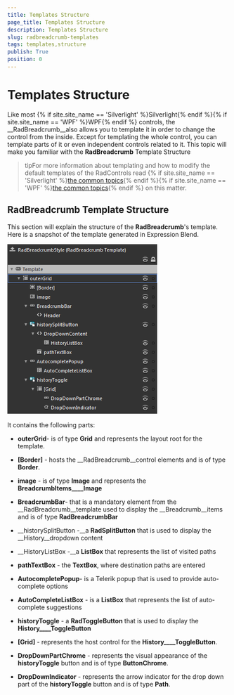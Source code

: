 ```yaml
---
title: Templates Structure
page_title: Templates Structure
description: Templates Structure
slug: radbreadcrumb-templates
tags: templates,structure
publish: True
position: 0
---
```


# Templates Structure



Like most {% if site.site_name == 'Silverlight' %}Silverlight{% endif %}{% if site.site_name == 'WPF' %}WPF{% endif %} controls, the __RadBreadcrumb__also allows you to template it in order to change the control from the inside. Except for templating the whole control, you can template parts of it or even independent controls related to it. This topic will make you familiar with the __RadBreadcrumb__ Template Structure
			

>tipFor more information about templating and how to modify the default templates of the RadControls read
					{% if site.site_name == 'Silverlight' %}[the common topics](http://www.telerik.com/help/silverlight/common-styling-appearance-edit-control-templates-blend.html){% endif %}{% if site.site_name == 'WPF' %}[the common topics](http://www.telerik.com/help/wpf/common-styling-appearance-edit-control-templates-blend.html){% endif %} on this matter.
				

## RadBreadcrumb Template Structure

This section will explain the structure of the __RadBreadcrumb__'s template. Here is a snapshot of the template generated in Expression Blend.
				

![](images/breadcrumb_templates_breadcrumb.png)

It contains the following parts:

* __outerGrid__- is of type __Grid__ and represents the layout root for the template.
						

* __[Border]__ - hosts the __RadBreadcrumb__control elements and is of type __Border__.
							

* __image__ - is of type __Image__ and represents the __BreadcrumbItems____Image__

* __BreadcrumbBar__- that is a mandatory element from the __RadBreadcrumb__template used to display the __Breadcrumb__items and is of type __RadBreadcrumbBar__

* __historySplitButton -__a __RadSplitButton__ that is used to display the __History__dropdown content
								

* __HistoryListBox -__a __ListBox__ that represents the list of visited paths
									

* __pathTextBox__ - the __TextBox__, where destination paths are entered
									

* __AutocompletePopup__- is a Telerik popup that is used to provide auto-complete options
								

* __AutoCompleteListBox__ - is a __ListBox__ that represents the list of auto-complete suggestions
									

* __historyToggle__ - a __RadToggleButton__ that is used to display the __History____ToggleButton__

* __[Grid]__ - represents the host control for the __History____ToggleButton__.
										

* __DropDownPartChrome__ - represents the visual appearance of the __historyToggle__ button and is of type __ButtonChrome__.
											

* __DropDownIndicator__ - represents the arrow indicator for the drop down part of the __historyToggle__ button and is of type __Path__.
											
